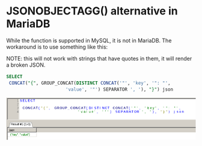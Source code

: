 # JSONOBJECTAGG() alternative in MariaDB

While the function is supported in MySQL, it is not in MariaDB. The workaround is to use something like this:

NOTE: this will not work with strings that have quotes in them, it will render a broken JSON.

```sql
SELECT
 CONCAT("{", GROUP_CONCAT(DISTINCT CONCAT('"', 'key', '": "',
                      'value', '"') SEPARATOR ', '), "}") json
```

![mariadb_jsonobjagg_example.png](../../images/mariadb_jsonobjagg_example.png)
